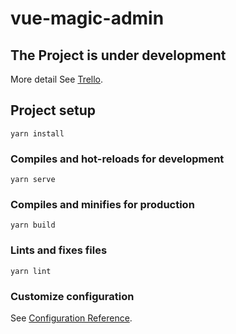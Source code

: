 # vue-magic-admin

## The Project is under development
More detail See [Trello](https://trello.com/b/12CehpJ6/vue-magic-admin).

## Project setup
```
yarn install
```

### Compiles and hot-reloads for development
```
yarn serve
```

### Compiles and minifies for production
```
yarn build
```

### Lints and fixes files
```
yarn lint
```

### Customize configuration
See [Configuration Reference](https://cli.vuejs.org/config/).
